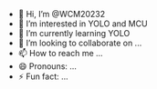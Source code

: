 - 👋 Hi, I’m @WCM20232
- 👀 I’m interested in YOLO and MCU
- 🌱 I’m currently learning YOLO
- 💞️ I’m looking to collaborate on ...
- 📫 How to reach me ...
- 😄 Pronouns: ...
- ⚡ Fun fact: ...

<!---
WCM20232/WCM20232 is a ✨ special ✨ repository because its `README.md` (this file) appears on your GitHub profile.
You can click the Preview link to take a look at your changes.
--->
